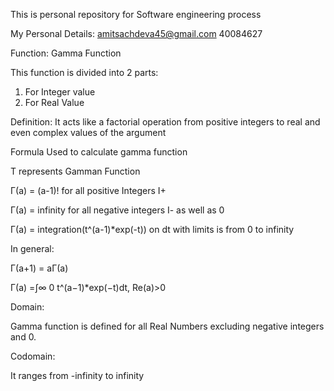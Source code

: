 This is personal repository for Software engineering process

My Personal Details:
amitsachdeva45@gmail.com
40084627

Function: Gamma Function

This function is divided into 2 parts:
1) For Integer value
2) For Real Value

Definition: It acts like a factorial operation from positive integers to real and even complex values of the argument 


Formula Used to calculate gamma function

T represents Gamman Function

  Γ(a) = (a-1)! for all positive Integers I+
  
  Γ(a) = infinity for all negative integers I- as well as 0
  
  Γ(a) = integration(t^(a-1)*exp(-t)) on dt with limits is from 0 to infinity
  
In general:

Γ(a+1) = aΓ(a)
  
Γ(a) =∫∞ 0 t^(a−1)*exp(−t)dt, Re(a)>0  
          
Domain:

Gamma function is defined for all Real Numbers excluding negative integers and 0.

Codomain:

It ranges from -infinity to infinity






